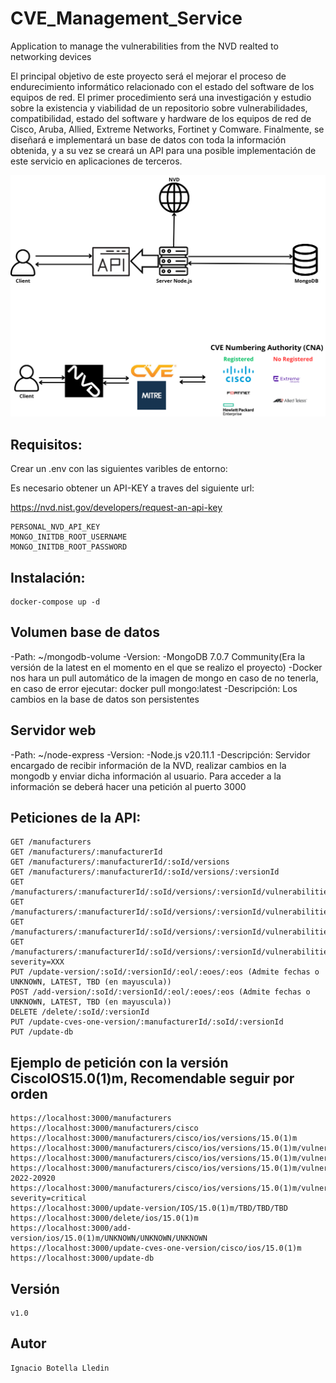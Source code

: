 # CVE_Management_Service
Application to manage the vulnerabilities from the NVD realted to networking devices


El principal objetivo de este proyecto será el mejorar el proceso de endurecimiento informático
relacionado con el estado del software de los equipos de red. El primer procedimiento será una
investigación y estudio sobre la existencia y viabilidad de un repositorio sobre vulnerabilidades,
compatibilidad, estado del software y hardware de los equipos de red de Cisco, Aruba, Allied, Extreme
Networks, Fortinet y Comware. Finalmente, se diseñará e implementará un base de datos con toda la
información obtenida, y a su vez se creará un API para una posible implementación de este servicio en
aplicaciones de terceros.

![Application architecture](img/image.png)

## Requisitos:

Crear un .env con las siguientes varibles de entorno:

Es necesario obtener un API-KEY a traves del siguiente url:

https://nvd.nist.gov/developers/request-an-api-key

    PERSONAL_NVD_API_KEY
    MONGO_INITDB_ROOT_USERNAME
    MONGO_INITDB_ROOT_PASSWORD

## Instalación:

    docker-compose up -d


## Volumen base de datos

-Path: 
    ~/mongodb-volume
-Version:
    -MongoDB 7.0.7 Community(Era la versión de la latest en el momento en el que se realizo el proyecto)
    -Docker nos hara un pull automático de la imagen de mongo en caso de no tenerla, en caso de error ejecutar: docker pull mongo:latest
-Descripción:
    Los cambios en la base de datos son persistentes
    

## Servidor web

-Path: 
    ~/node-express
-Version:
    -Node.js v20.11.1
-Descripción:
    Servidor encargado de recibir información de la NVD, realizar cambios en la mongodb y enviar dicha información al usuario.
    Para acceder a la información se deberá hacer una petición al puerto 3000 

## Peticiones de la API:

    GET /manufacturers
    GET /manufacturers/:manufacturerId
    GET /manufacturers/:manufacturerId/:soId/versions
    GET /manufacturers/:manufacturerId/:soId/versions/:versionId
    GET /manufacturers/:manufacturerId/:soId/versions/:versionId/vulnerabilities
    GET /manufacturers/:manufacturerId/:soId/versions/:versionId/vulnerabilities/cvelist
    GET /manufacturers/:manufacturerId/:soId/versions/:versionId/vulnerabilities/cvelist/:vulnerabilityId
    GET /manufacturers/:manufacturerId/:soId/versions/:versionId/vulnerabilities/cvelist/risk?severity=XXX
    PUT /update-version/:soId/:versionId/:eol/:eoes/:eos (Admite fechas o UNKNOWN, LATEST, TBD (en mayuscula))
    POST /add-version/:soId/:versionId/:eol/:eoes/:eos (Admite fechas o UNKNOWN, LATEST, TBD (en mayuscula))
    DELETE /delete/:soId/:versionId
    PUT /update-cves-one-version/:manufacturerId/:soId/:versionId
    PUT /update-db


## Ejemplo de petición con la versión CiscoIOS15.0(1)m, Recomendable seguir por orden

    https://localhost:3000/manufacturers
    https://localhost:3000/manufacturers/cisco
    https://localhost:3000/manufacturers/cisco/ios/versions/15.0(1)m
    https://localhost:3000/manufacturers/cisco/ios/versions/15.0(1)m/vulnerabilities
    https://localhost:3000/manufacturers/cisco/ios/versions/15.0(1)m/vulnerabilities/cvelist
    https://localhost:3000/manufacturers/cisco/ios/versions/15.0(1)m/vulnerabilities/cvelist/CVE-2022-20920
    https://localhost:3000/manufacturers/cisco/ios/versions/15.0(1)m/vulnerabilities/cvelist/severity/risk?severity=critical
    https://localhost:3000/update-version/IOS/15.0(1)m/TBD/TBD/TBD 
    https://localhost:3000/delete/ios/15.0(1)m
    https://localhost:3000/add-version/ios/15.0(1)m/UNKNOWN/UNKNOWN/UNKNOWN
    https://localhost:3000/update-cves-one-version/cisco/ios/15.0(1)m
    https://localhost:3000/update-db


## Versión

    v1.0

## Autor

    Ignacio Botella Lledin





